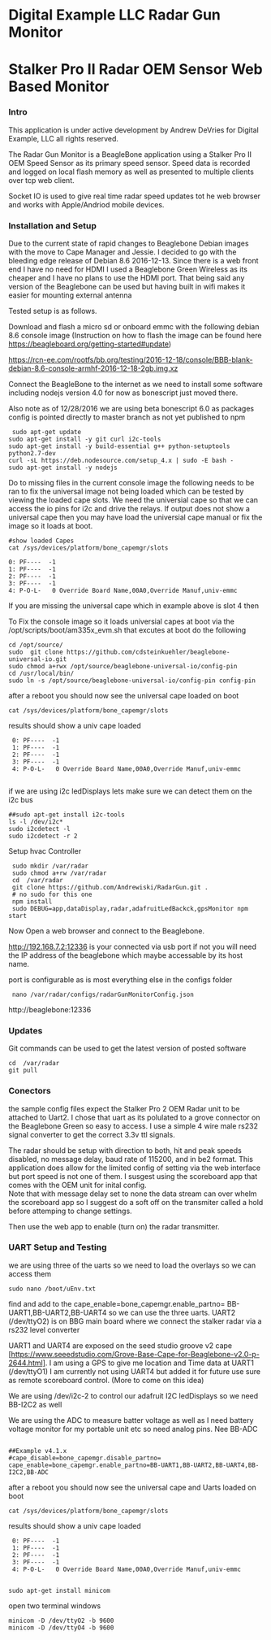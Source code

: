 ﻿# Digital Example LLC Radar Gun Monitor
# Stalker Pro II Radar OEM Sensor Web Based Monitor #

### Intro ###
This application is under active development by Andrew DeVries for Digital Example, LLC all rights reserved.

The Radar Gun Monitor is a BeagleBone application using a Stalker Pro II OEM Speed Sensor as its primary speed sensor. Speed data is recorded and logged on local flash memory as well as presented to multiple clients over tcp web client.

Socket IO is used to give real time radar speed updates tot he web browser and works with Apple/Andriod mobile devices. 

### Installation and Setup ###
Due to the current state of rapid changes to Beaglebone Debian images with the move to Cape Manager and Jessie. I decided to go with the bleeding edge release
of Debian 8.6 2016-12-13.   Since there is a web front end I have no need for HDMI I used a Beaglebone Green Wireless as its cheaper and I have no plans to use the HDMI port.
That being said any version of the Beaglebone can be used but having built in wifi makes it easier for mounting external antenna

Tested setup is as follows.

Download and flash a micro sd or onboard emmc with the following debian 8.6 console image (Instruction on how to flash the image can be found here <https://beagleboard.org/getting-started#update>)

<https://rcn-ee.com/rootfs/bb.org/testing/2016-12-18/console/BBB-blank-debian-8.6-console-armhf-2016-12-18-2gb.img.xz>

Connect the BeagleBone to the internet as we need to install some software including nodejs version 4.0 for now as bonescript just moved there.

Also note as of 12/28/2016 we are using beta bonescript 6.0 as packages config is pointed directly to master branch as not yet published to npm

```
 sudo apt-get update
sudo apt-get install -y git curl i2c-tools
sudo apt-get install -y build-essential g++ python-setuptools python2.7-dev
curl -sL https://deb.nodesource.com/setup_4.x | sudo -E bash -
sudo apt-get install -y nodejs
 ```

 Do to missing files in the current console image the following needs to be ran to fix the universal image not being loaded
 which can be tested by viewing the loaded cape slots.
 We need the universial cape so that we can access the io pins for i2c and drive the relays.
 If output does not show  a universal cape then you may have load the universial cape manual or fix the image so it loads at boot.

 ```
 #show loaded Capes
 cat /sys/devices/platform/bone_capemgr/slots
 ```

  ```
 0: PF----  -1
 1: PF----  -1
 2: PF----  -1
 3: PF----  -1
 4: P-O-L-   0 Override Board Name,00A0,Override Manuf,univ-emmc
 ```

 If you are missing the universal cape which in example above is slot 4 then

To Fix the console image so it loads universial capes at boot via the /opt/scripts/boot/am335x_evm.sh that excutes at boot
do the following
 ```
 cd /opt/source/
 sudo  git clone https://github.com/cdsteinkuehler/beaglebone-universal-io.git
 sudo chmod a+rwx /opt/source/beaglebone-universal-io/config-pin
 cd /usr/local/bin/
 sudo ln -s /opt/source/beaglebone-universal-io/config-pin config-pin
```
after a reboot you should now see the universal cape loaded on boot
 ```
 cat /sys/devices/platform/bone_capemgr/slots
 ```
results should show a univ cape loaded
```
 0: PF----  -1
 1: PF----  -1
 2: PF----  -1
 3: PF----  -1
 4: P-O-L-   0 Override Board Name,00A0,Override Manuf,univ-emmc
 
 ```

 if we are using i2c ledDisplays lets make sure we can detect them on the i2c bus

```
##sudo apt-get install i2c-tools
ls -l /dev/i2c*
sudo i2cdetect -l
sudo i2cdetect -r 2
```
Setup hvac Controller

```
 sudo mkdir /var/radar
 sudo chmod a+rw /var/radar
 cd  /var/radar
 git clone https://github.com/Andrewiski/RadarGun.git .
 # no sudo for this one
 npm install
 sudo DEBUG=app,dataDisplay,radar,adafruitLedBackck,gpsMonitor npm start

```

Now Open a web browser and connect to the Beaglebone.

http://192.168.7.2:12336 is your connected via usb port if not you will need the IP address of the beaglebone which maybe accessable by its host name.

port is configurable as is most everything else in the configs folder

```
 nano /var/radar/configs/radarGunMonitorConfig.json
```

http://beaglebone:12336

### Updates ###
Git commands can be used to get the latest version of posted software
```
cd  /var/radar
git pull

```

### Conectors ###
the sample config files expect the Stalker Pro 2 OEM Radar unit to be attached to Uart2. I chose that uart as its polulated to a grove connector on the Beaglebone Green so easy to access.
I use a simple 4 wire male rs232 signal converter to get the correct 3.3v ttl signals.

The radar should be setup with direction to both,  hit and peak speeds disabled, no message delay, baud rate of 115200, and in be2 format. This application does allow for the limited
 config of setting via the web interface but port speed is not one of them. I susgest using the scoreboard app that comes with the OEM unit for inital config.  
 Note that with message delay set to none the data stream can over whelm the scoreboard app so I suggest do a soft off on the transmiter called a hold before attemping to change settings.

 Then use the web app to enable (turn on) the radar transmitter.

 

 ### UART Setup and Testing ###
 
 we are using three of the uarts so we need to load the overlays so we can access them

 ```
 sudo nano /boot/uEnv.txt
 ```

 find and add to the cape_enable=bone_capemgr.enable_partno=
   BB-UART1,BB-UART2,BB-UART4  so we can use the three uarts.  UART2 (/dev/ttyO2) is on BBG main board where we connect the stalker radar via a rs232 level converter

   UART1 and UART4 are exposed on the seed studio groove v2 cape [https://www.seeedstudio.com/Grove-Base-Cape-for-Beaglebone-v2.0-p-2644.html].
   I am using a GPS to give me location and Time data at UART1 (/dev/ttyO1)
   I am currently not using UART4 but added it for future use sure as remote scoreboard control. (More to come on this idea)

   We are using /dev/i2c-2 to control our adafruit I2C ledDisplays so we need BB-I2C2 as well

   We are using the ADC to measure batter voltage as well as I need battery voltage monitor for my portable unit etc so need analog pins. Nee BB-ADC


 ```
       
##Example v4.1.x
#cape_disable=bone_capemgr.disable_partno=
cape_enable=bone_capemgr.enable_partno=BB-UART1,BB-UART2,BB-UART4,BB-I2C2,BB-ADC

 ```

 after a reboot you should now see the universal cape and Uarts loaded on boot
 ```
 cat /sys/devices/platform/bone_capemgr/slots
 ```
results should show a univ cape loaded
```
 0: PF----  -1
 1: PF----  -1
 2: PF----  -1
 3: PF----  -1
 4: P-O-L-   0 Override Board Name,00A0,Override Manuf,univ-emmc
 
 ```


 ```
 sudo apt-get install minicom

 ```

 open two terminal windows

 ```
 minicom -D /dev/ttyO2 -b 9600
 minicom -D /dev/ttyO4 -b 9600
 ```